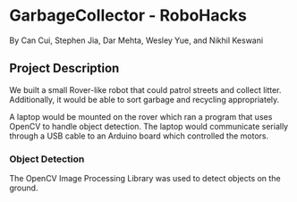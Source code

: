 # GarbageCollector - RoboHacks
By Can Cui, Stephen Jia, Dar Mehta, Wesley Yue, and Nikhil Keswani

## Project Description
We built a small Rover-like robot that could patrol streets and collect litter. Additionally, it would be able to sort garbage and recycling appropriately.

A laptop would be mounted on the rover which ran a program that uses OpenCV to handle object detection. The laptop would communicate serially through a USB cable to an Arduino board which controlled the motors.

### Object Detection
The OpenCV Image Processing Library was used to detect objects on the ground. 
